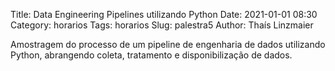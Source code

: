 Title: Data Engineering Pipelines utilizando Python
Date: 2021-01-01 08:30
Category: horarios
Tags: horarios
Slug: palestra5
Author: Thaís Linzmaier



Amostragem do processo de um pipeline de engenharia de dados utilizando Python, abrangendo coleta, tratamento e disponibilização de dados.